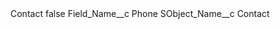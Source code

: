 <?xml version="1.0" encoding="UTF-8"?>
<CustomMetadata xmlns="http://soap.sforce.com/2006/04/metadata" xmlns:xsi="http://www.w3.org/2001/XMLSchema-instance" xmlns:xsd="http://www.w3.org/2001/XMLSchema">
    <label>Contact</label>
    <protected>false</protected>
    <values>
        <field>Field_Name__c</field>
        <value xsi:type="xsd:string">Phone</value>
    </values>
    <values>
        <field>SObject_Name__c</field>
        <value xsi:type="xsd:string">Contact</value>
    </values>
</CustomMetadata>
